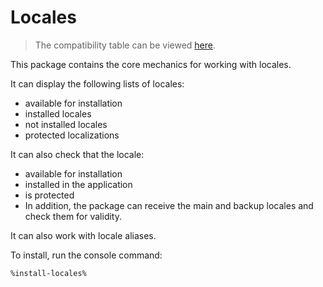 # Locales

> The compatibility table can be viewed [here](release-notes.md#locales).

This package contains the core mechanics for working with locales.

It can display the following lists of locales:

- available for installation
- installed locales
- not installed locales
- protected localizations

It can also check that the locale:

- available for installation
- installed in the application
- is protected
- In addition, the package can receive the main and backup locales and check them for validity.

It can also work with locale aliases.

To install, run the console command:

```Bash
%install-locales%
```
